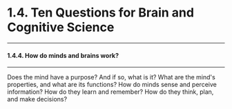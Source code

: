 # 1.4. Ten Questions for Brain and Cognitive Science

---
#### 1.4.4. How do minds and brains work?

---
Does the mind have a purpose? And if so, what is it? What are the mind's properties, and what are its functions? How do minds sense and perceive information? How do they learn and remember? How do they think, plan, and make decisions?